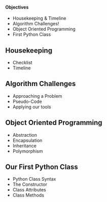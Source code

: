 #### Objectives
-   Housekeeping & Timeline
-   Algorithm Challenges!
-   Object Oriented Programming
-   First Python Class

## Housekeeping
-   Checklist
-   Timeline

## Algorithm Challenges
-   Approaching a Problem
-   Pseudo-Code
-   Applying our tools

## Object Oriented Programming
-   Abstraction
-   Encapsulation
-   Inheritance
-   Polymorphism

## Our First Python Class
-   Python Class Syntax
-   The Constructor
-   Class Attributes
-   Class Methods